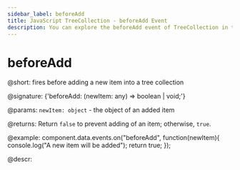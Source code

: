 ```yaml
---
sidebar_label: beforeAdd
title: JavaScript TreeCollection - beforeAdd Event 
description: You can explore the beforeAdd event of TreeCollection in the documentation of the DHTMLX JavaScript UI library. Browse developer guides and API reference, try out code examples and live demos, and download a free 30-day evaluation version of DHTMLX Suite 7.
---
```


# beforeAdd

@short: fires before adding a new item into a tree collection

@signature: {'beforeAdd: (newItem: any) => boolean | void;'}

@params:
`newItem: object` - the object of an added item

@returns:
Return `false` to prevent adding of an item; otherwise, `true`.

@example:
component.data.events.on("beforeAdd", function(newItem){
	console.log("A new item will be added");
    return true;
});

@descr:

[comment]: # (@relatedapi: tree_collection/api/afteradd_event.md)
